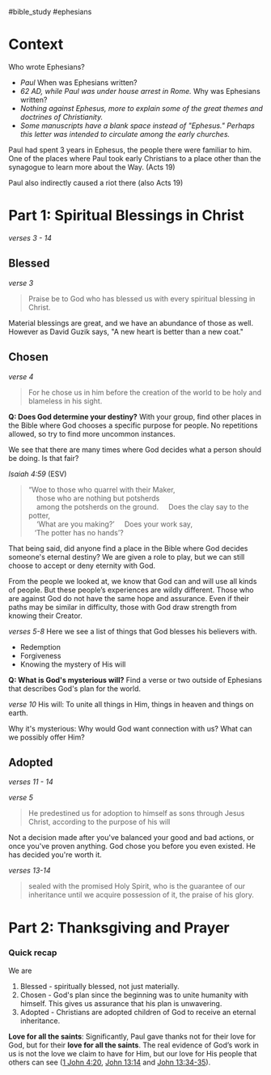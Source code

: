 #bible_study #ephesians
# Context

Who wrote Ephesians? 
- *Paul*
When was Ephesians written? 
- *62 AD, while Paul was under house arrest in Rome.*
Why was Ephesians written?
- *Nothing against Ephesus, more to explain some of the great themes and doctrines of Christianity.* 
- *Some manuscripts have a blank space instead of "Ephesus." Perhaps this letter was intended to circulate among the early churches.*

Paul had spent 3 years in Ephesus, the people there were familiar to him.
One of the places where Paul took early Christians to a place other than the synagogue to learn more about the Way. (Acts 19)

Paul also indirectly caused a riot there (also Acts 19)


# Part 1: Spiritual Blessings in Christ
*verses 3 - 14*

## Blessed
*verse 3*
> Praise be to God who has blessed us with every spiritual blessing in Christ.

Material blessings are great, and we have an abundance of those as well. However as David Guzik says, "A new heart is better than a new coat."

## Chosen
*verse 4*
> For he chose us in him before the creation of the world to be holy and blameless in his sight.

**Q: Does God determine your destiny?**
With your group, find other places in the Bible where God chooses a specific purpose for people.
No repetitions allowed, so try to find more uncommon instances.

We see that there are many times where God decides what a person should be doing. Is that fair?

*Isaiah 4:59* (ESV)
> “Woe to those who quarrel with their Maker,  
    those who are nothing but potsherds  
    among the potsherds on the ground. 
    Does the clay say to the potter,  
    ‘What are you making?’ 
    Does your work say,  
   ‘The potter has no hands’?

That being said, did anyone find a place in the Bible where God decides someone's eternal destiny? 
We are given a role to play, but we can still choose to accept or deny eternity with God.

From the people we looked at, we know that God can and will use all kinds of people. 
But these people’s experiences are wildly different. Those who are against God do not have the same hope and assurance. 
Even if their paths may be similar in difficulty, those with God draw strength from knowing their Creator.


*verses 5-8*
Here we see a list of things that God blesses his believers with.
- Redemption
- Forgiveness
- Knowing the mystery of His will

**Q: What is God's mysterious will?**
Find a verse or two outside of Ephesians that describes God's plan for the world.

*verse 10*
His will: To unite all things in Him, things in heaven and things on earth.

Why it's mysterious: Why would God want connection with us? What can we possibly offer Him?

## Adopted
*verses 11 - 14*

*verse 5*
> He predestined us for adoption to himself as sons through Jesus Christ, according to the purpose of his will

Not a decision made after you've balanced your good and bad actions, or once you've proven anything. God chose you before you even existed.
He has decided you're worth it.

*verses 13-14*
> sealed with the promised Holy Spirit, who is the guarantee of our inheritance until we acquire possession of it, the praise of his glory.

# Part 2: Thanksgiving and Prayer

### Quick recap
We are
1. Blessed - spiritually blessed, not just materially. 
2. Chosen - God's plan since the beginning was to unite humanity with himself. This gives us assurance that his plan is unwavering.
3. Adopted - Christians are adopted children of God to receive an eternal inheritance.

**Love for all the saints**: Significantly, Paul gave thanks not for their love for God, but for their **love for all the saints**. The real evidence of God’s work in us is not the love we claim to have for Him, but our love for His people that others can see ([1 John 4:20](https://www.blueletterbible.org/kjv/1jo/4/20/s_1163020), [John 13:14](https://www.blueletterbible.org/kjv/jhn/13/14/s_1010014) and [John 13:34-35](https://www.blueletterbible.org/kjv/jhn/13/34-35/s_1010034)).
